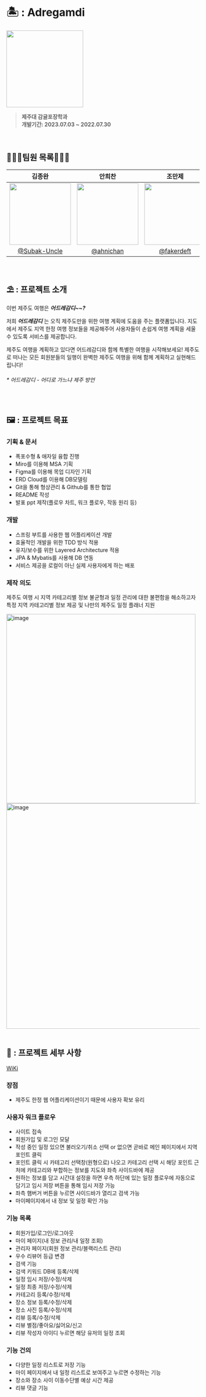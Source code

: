 
# 🏝️ : Adregamdi

  <img src="https://github.com/MTVS-third-study/adregamdi/assets/134986842/bb17367c-9dbc-4729-a5fd-d43c9a17b464" width="200" height="200">

<br>

> **제주대 감귤포장학과** <br/> **개발기간: 2023.07.03 ~ 2022.07.30**

<br>

## 🧑🏻‍💻팀원 목록👩🏻‍💻
| 김종완 | 안희찬 | 조만제 | 이정민 | 이효진 |
| --- | --- | --- | --- | --- |
|<img width="160px" src="https://avatars.githubusercontent.com/u/115992753?v=4" />| <img width="160px" src="https://avatars.githubusercontent.com/u/134986842?v=4"/> | <img width="160px" src="https://avatars.githubusercontent.com/u/98208452?v=4" /> | <img width="160px" src="https://avatars.githubusercontent.com/u/96166174?v=4" /> | <img width="160px" src="https://avatars.githubusercontent.com/u/134986912?v=4" /> |
|<center>[@Subak-Uncle](https://github.com/Subak-Uncle)| <center>[@ahnichan](https://github.com/ahnichan)| <center>[@fakerdeft](https://github.com/fakerdeft)| <center>[@max0901](https://github.com/max0901)| <center>[@hodin030](https://github.com/hodin030)|

<br>

## ⛱️ : 프로젝트 소개 
이번 제주도 여행은 _**어드레감디~~?**_

저희 _**어드레감디**_ 는 오직 제주도만을 위한 여행 계획에 도움을 주는 플랫폼입니다. 
지도에서 제주도 지역 한정 여행 정보들을 제공해주어 사용자들이 손쉽게 여행 계획을 세울 수 있도록 서비스를 제공합니다.

제주도 여행을 계획하고 있다면 어드레감디와 함께 특별한 여행을 시작해보세요! 
제주도로 떠나는 모든 회원분들의 일행이 완벽한 제주도 여행을 위해 함께 계획하고 실현해드립니다!

<h6>* 어드레감디 - 어디로 가느냐 제주 방언</h6>

<br>

## 🖼️ : 프로젝트 목표
### 기획 & 문서

- 폭포수형 & 애자일 융합 진행
- Miro를 이용해 MSA 기획
- Figma를 이용해 목업 디자인 기획
- ERD Cloud를 이용해 DB모델링
- Git을 통해 형상관리 & Github를 통한 협업
- README 작성
- 발표 ppt 제작(플로우 차트, 워크 플로우, 작동 원리 등)


### 개발

- 스프링 부트를 사용한 웹 어플리케이션 개발
- 효율적인 개발을 위한 TDD 방식 적용
- 유지/보수를 위한 Layered Architecture 적용
- JPA & Mybatis를 사용해 DB 연동
- 서비스 제공을 로컬이 아닌 실제 사용자에게 하는 배포


### 제작 의도
제주도 여행 시 지역 카테고리별 정보 불균형과 일정 관리에 대한 불편함을 해소하고자<br>
특정 지역 카테고리별 정보 제공 및 나만의 제주도 일정 플래너 지원

<img width="493" alt="image" src="https://github.com/MTVS-third-study/adregamdi/assets/134986842/6236b01b-2dfe-4237-9a50-665d754e2c92">
<img width="587" alt="image" src="https://github.com/MTVS-third-study/adregamdi/assets/115992753/bee5131c-d371-4af9-927e-52756de4b78b">



<br>
<br>

## 📗 : 프로젝트 세부 사항

[WiKi](https://github.com/MTVS-third-study/adregamdi/wiki)


### 장점

- 제주도 한정 웹 어플리케이션이기 때문에 사용자 확보 유리


### 사용자 워크 플로우

- 사이트 접속
- 회원가입 및 로그인 모달
- 작성 중인 일정 있으면 불러오기/취소 선택 or 없으면 곧바로 메인 페이지에서 지역 포인트 클릭
- 포인트 클릭 시 카테고리 선택창(원형으로) 나오고 카테고리 선택 시 해당 포인트 근처에 카테고리와 부합하는 정보를 지도와 좌측 사이드바에 제공
- 원하는 정보를 담고 시간대 설정을 하면 우측 하단에 있는 일정 플로우에 자동으로 담기고 임시 저장 버튼을 통해 임시 저장 가능
- 좌측 햄버거 버튼을 누르면 사이드바가 열리고 검색 가능
- 마이페이지에서 내 정보 및 일정 확인 가능

### 기능 목록

- 회원가입/로그인/로그아웃
-  마이 페이지(내 정보 관리/내 일정 조회)
- 관리자 페이지(회원 정보 관리/블랙리스트 관리)
- 우수 리뷰어 등급 변경
- 검색 기능
- 검색 키워드 DB에 등록/삭제
- 일정 임시 저장/수정/삭제
- 일정 최종 저장/수정/삭제
- 카테고리 등록/수정/삭제
- 장소 정보 등록/수정/삭제
- 장소 사진 등록/수정/삭제
- 리뷰 등록/수정/삭제
- 리뷰 별점/좋아요/싫어요/신고
- 리뷰 작성자 아이디 누르면 해당 유저의 일정 조회

### 기능 건의

- 다양한 일정 리스트로 저장 기능
- 마이 페이지에서 내 일정 리스트로 보여주고 누르면 수정하는 기능
- 장소와 장소 사이 이동수단별 예상 시간 제공
- 리뷰 댓글 기능
